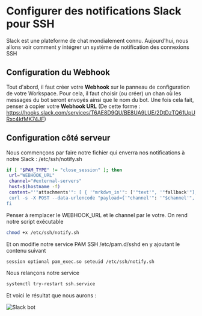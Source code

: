 # Configurer des notifications Slack pour SSH

Slack est une plateforme de chat mondialement connu. Aujourd'hui, nous
allons voir comment y intégrer un système de notification des connexions
SSH

## Configuration du Webhook

Tout d'abord, il faut créer votre **Webhook** sur le panneau de
configuration de votre Workspace. Pour cela, il faut choisir (ou créer)
un chan où les messages du bot seront envoyés ainsi que le nom du bot.
Une fois cela fait, penser à copier votre **Webhook URL** (De cette
forme :
<https://hooks.slack.com/services/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>)

## Configuration côté serveur

Nous commençons par faire notre fichier qui enverra nos notifications à
notre Slack : /etc/ssh/notify.sh

```bash
if [ "$PAM_TYPE" != "close_session" ]; then
 url="WEBHOOK_URL"
 channel="#external-servers"
 host=$(hostname -f)
 content="'"attachments'": [ { '"mrkdwn_in'": ['"text'", '"fallback'"], '"fallback'": '"SSH login: $PAM_USER connected to '`$host'`'", '"text'": '"SSH login to '`$host'`'", '"fields'": [ { '"title'": '"User'", '"value'": '"$PAM_USER'", '"short'": true }, { '"title'": '"IP Address'", '"value'": '"$PAM_RHOST'", '"short'": true } ], '"color'": '"#F35A00'" } ]"
 curl -s -X POST --data-urlencode "payload={'"channel'": '"$channel'", '"mrkdwn'": true, '"username'": '"ssh-bot'", $content, '"icon_emoji'": '":computer:'"}" $url &
fi
```

Penser à remplacer le WEBHOOK_URL et le channel par le votre. On rend
notre script exécutable

```bash
chmod +x /etc/ssh/notify.sh
```

Et on modifie notre service PAM SSH /etc/pam.d/sshd en y ajoutant le
contenu suivant

```bash
session optional pam_exec.so seteuid /etc/ssh/notify.sh
```

Nous relançons notre service

```bash
systemctl try-restart ssh.service
```

Et voici le résultat que nous aurons :

![Slack bot](/slack_bot.webp)
